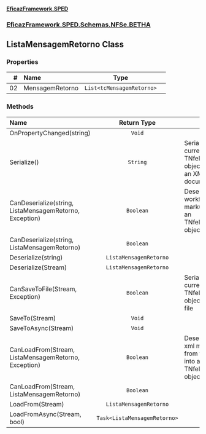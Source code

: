 #### [EficazFramework.SPED](EficazFrameworkSPED.md 'EficazFramework SPED')
### [EficazFramework.SPED.Schemas.NFSe.BETHA](EficazFramework.SPED.Schemas.NFSe.BETHA.md 'EficazFramework.SPED.Schemas.NFSe.BETHA')

## ListaMensagemRetorno Class
### Properties

| # | Name | Type | |
| ---: | :--- | :---: | :--- |
| 02 | MensagemRetorno | `List<tcMensagemRetorno>` |  |
### Methods

| Name | Return Type | |
| :--- | :---: | :--- |
| OnPropertyChanged(string) | `Void` |  |
| Serialize() | `String` | Serializes current TNfeProc object into an XML document |
| CanDeserialize(string, ListaMensagemRetorno, Exception) | `Boolean` | Deserializes workflow markup into an TNfeProc object |
| CanDeserialize(string, ListaMensagemRetorno) | `Boolean` |  |
| Deserialize(string) | `ListaMensagemRetorno` |  |
| Deserialize(Stream) | `ListaMensagemRetorno` |  |
| CanSaveToFile(Stream, Exception) | `Boolean` | Serializes current TNfeProc object into file |
| SaveTo(Stream) | `Void` |  |
| SaveToAsync(Stream) | `Void` |  |
| CanLoadFrom(Stream, ListaMensagemRetorno, Exception) | `Boolean` | Deserializes xml markup from file into an TNfeProc object |
| CanLoadFrom(Stream, ListaMensagemRetorno) | `Boolean` |  |
| LoadFrom(Stream) | `ListaMensagemRetorno` |  |
| LoadFromAsync(Stream, bool) | `Task<ListaMensagemRetorno>` |  |
